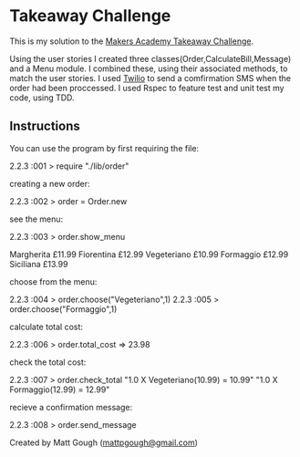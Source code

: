 Takeaway Challenge
==================

This is my solution to the [Makers Academy Takeaway Challenge](https://github.com/makersacademy/takeaway-challenge).

Using the user stories I created three classes(Order,CalculateBill,Message) and a Menu module. I combined these, using their associated methods, to match the user stories. I used [Twilio](https://www.twilio.com/) to send a comfirmation SMS when the order had been proccessed. I used Rspec to feature test and unit test my code, using TDD. 

Instructions
------------

You can use the program by first requiring the file:

  2.2.3 :001 > require "./lib/order"

creating a new order:

  2.2.3 :002 > order = Order.new

see the menu:

  2.2.3 :003 > order.show_menu
  
  Margherita  £11.99
  Fiorentina  £12.99
  Vegeteriano  £10.99
  Formaggio  £12.99
  Siciliana  £13.99

choose from the menu:

  2.2.3 :004 > order.choose("Vegeteriano",1)
  2.2.3 :005 > order.choose("Formaggio",1)

calculate total cost:

   2.2.3 :006 > order.total_cost
   => 23.98 

check the total cost:

  2.2.3 :007 > order.check_total
  "1.0 X Vegeteriano(10.99) = 10.99"
  "1.0 X Formaggio(12.99) = 12.99"

recieve a confirmation message:

  2.2.3 :008 > order.send_message


Created by Matt Gough (mattpgough@gmail.com)
